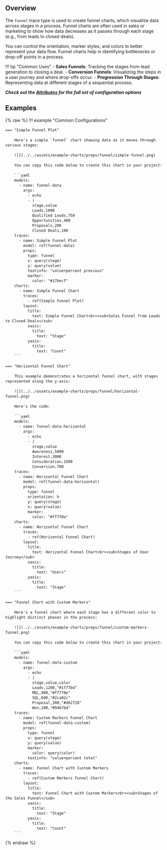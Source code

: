 
## Overview

The `funnel` trace type is used to create funnel charts, which visualize data across stages in a process. Funnel charts are often used in sales or marketing to show how data decreases as it passes through each stage (e.g., from leads to closed deals).

You can control the orientation, marker styles, and colors to better represent your data flow. Funnel charts help in identifying bottlenecks or drop-off points in a process.

!!! tip "Common Uses"
    - **Sales Funnels**: Tracking the stages from lead generation to closing a deal.
    - **Conversion Funnels**: Visualizing the steps in a user journey and where drop-offs occur.
    - **Progression Through Stages**: Representing data at different stages of a sequential process.

_**Check out the [Attributes](../configuration/Trace/Props/Funnel/#attributes) for the full set of configuration options**_

## Examples

{% raw %}
!!! example "Common Configurations"

    === "Simple Funnel Plot"

        Here's a simple `funnel` chart showing data as it moves through various stages:

        ![](../../assets/example-charts/props/funnel/simple-funnel.png)

        You can copy this code below to create this chart in your project:

        ```yaml
        models:
          - name: funnel-data
            args:
              - echo
              - |
                stage,value
                Leads,1000
                Qualified Leads,750
                Opportunities,400
                Proposals,200
                Closed Deals,100
        traces:
          - name: Simple Funnel Plot
            model: ref(funnel-data)
            props:
              type: funnel
              x: query(stage)
              y: query(value)
              textinfo: "value+percent previous"
              marker:
                color: "#17becf"
        charts:
          - name: Simple Funnel Chart
            traces:
              - ref(Simple Funnel Plot)
            layout:
              title:
                text: Simple Funnel Chart<br><sub>Sales Funnel from Leads to Closed Deals</sub>
              xaxis:
                title:
                  text: "Stage"
              yaxis:
                title:
                  text: "Count"
        ```

    === "Horizontal Funnel Chart"

        This example demonstrates a horizontal funnel chart, with stages represented along the y-axis:

        ![](../../assets/example-charts/props/funnel/horizontal-funnel.png)

        Here's the code:

        ```yaml
        models:
          - name: funnel-data-horizontal
            args:
              - echo
              - |
                stage,value
                Awareness,5000
                Interest,3000
                Consideration,1500
                Conversion,700
        traces:
          - name: Horizontal Funnel Chart
            model: ref(funnel-data-horizontal)
            props:
              type: funnel
              orientation: h
              y: query(stage)
              x: query(value)
              marker:
                color: "#ff7f0e"
        charts:
          - name: Horizontal Funnel Chart
            traces:
              - ref(Horizontal Funnel Chart)
            layout:
              title:
                text: Horizontal Funnel Chart<br><sub>Stages of User Journey</sub>
              xaxis:
                title:
                  text: "Users"
              yaxis:
                title:
                  text: "Stage"
        ```

    === "Funnel Chart with Custom Markers"

        Here's a funnel chart where each stage has a different color to highlight distinct phases in the process:

        ![](../../assets/example-charts/props/funnel/custom-markers-funnel.png)

        You can copy this code below to create this chart in your project:

        ```yaml
        models:
          - name: funnel-data-custom
            args:
              - echo
              - |
                stage,value,color
                Leads,1200,"#1f77b4"
                MQL,900,"#ff7f0e"
                SQL,600,"#2ca02c"
                Proposal,300,"#d62728"
                Won,100,"#9467bd"
        traces:
          - name: Custom Markers Funnel Chart
            model: ref(funnel-data-custom)
            props:
              type: funnel
              x: query(stage)
              y: query(value)
              marker:
                color: query(color)
              textinfo: "value+percent total"
        charts:
          - name: Funnel Chart with Custom Markers
            traces:
              - ref(Custom Markers Funnel Chart)
            layout:
              title:
                text: Funnel Chart with Custom Markers<br><sub>Stages of the Sales Funnel</sub>
              xaxis:
                title:
                  text: "Stage"
              yaxis:
                title:
                  text: "Count"
        ```

{% endraw %}
